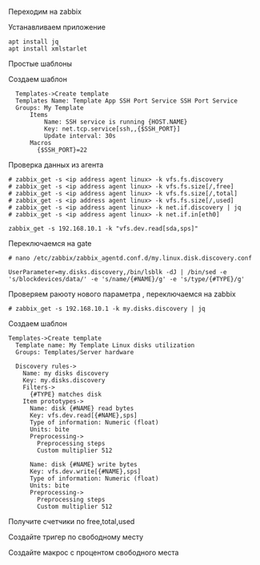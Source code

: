 Переходим на zabbix

Устанавливаем приложение
```
apt install jq
apt install xmlstarlet
```

Простые шаблоны

Создаем шаблон 

```
  Templates->Create template
  Templates Name: Template App SSH Port Service SSH Port Service
  Groups: My Template
      Items
          Name: SSH service is running {HOST.NAME}
          Key: net.tcp.service[ssh,,{$SSH_PORT}]
          Update interval: 30s
      Macros
        {$SSH_PORT}=22
```
Проверка данных из агента

```
# zabbix_get -s <ip address agent linux> -k vfs.fs.discovery
# zabbix_get -s <ip address agent linux> -k vfs.fs.size[/,free]
# zabbix_get -s <ip address agent linux> -k vfs.fs.size[/,total]
# zabbix_get -s <ip address agent linux> -k vfs.fs.size[/,used]
# zabbix_get -s <ip address agent linux> -k net.if.discovery | jq
# zabbix_get -s <ip address agent linux> -k net.if.in[eth0]

```
```
zabbix_get -s 192.168.10.1 -k "vfs.dev.read[sda,sps]"
```

Переключаемся на gate
```
# nano /etc/zabbix/zabbix_agentd.conf.d/my.linux.disk.discovery.conf
```
```
UserParameter=my.disks.discovery,/bin/lsblk -dJ | /bin/sed -e 's/blockdevices/data/' -e 's/name/{#NAME}/g' -e 's/type/{#TYPE}/g'
```
Проверяем раюоту нового параметра , переключаемся на zabbix

```
# zabbix_get -s 192.168.10.1 -k my.disks.discovery | jq
```
Создаем шаблон 

```
Templates->Create template
  Template name: My Template Linux disks utilization
  Groups: Templates/Server hardware

  Discovery rules->
    Name: my disks discovery
    Key: my.disks.discovery
    Filters->
      {#TYPE} matches disk
    Item prototypes->
      Name: disk {#NAME} read bytes
      Key: vfs.dev.read[{#NAME},sps]
      Type of information: Numeric (float)
      Units: bite
      Preprocessing->
        Preprocessing steps
        Custom multiplier 512

      Name: disk {#NAME} write bytes
      Key: vfs.dev.write[{#NAME},sps]
      Type of information: Numeric (float)
      Units: bite
      Preprocessing->
        Preprocessing steps
        Custom multiplier 512
```



Получите счетчики по free,total,used

Создайте тригер по свободному месту

Создайте макрос с процентом свободного места
